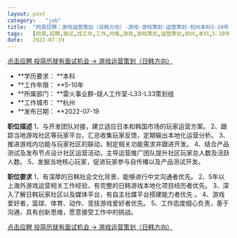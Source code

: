 ```yaml
---
layout:	post
category:	"job"
title:	"网易招聘：游戏运营策划（日韩方向）-游戏-游戏策划-运营策划-杭州本科5-10年"
tags:	[网易,招聘,面试,找工作,工作,内推,游戏,游戏策划,运营策划,杭州,本科,5-10年]
date:	2022-07-19
---
```


[点击应聘 投简历就有面试机会 -> 游戏运营策划（日韩方向）](http://mobile.bole.netease.com/bole/boleDetail?id=41658&employeeId=346f03c3cda5f04c&key=all)



- **学历要求： **本科
- **工作年限： **5-10年
- **所属部门： **雷火事业群-燧人工作室-L33-L33策划组
- **工作城市： **杭州
- **发布日期： **2022-07-19



**职位描述**
1、与开发团队对接，建立适应日本和韩国市场的玩家运营方案。
2、跟踪当地游戏社区等玩家平台，汇总收集玩家反馈，定期输出本地化运营分析。
3、推进游戏内功能与玩家社区的联动，制定相关功能需求并跟进开发。 
4、结合产品测试及发布节点设计社区运营活动，主导运营推广团队提升社区玩家总人数及活跃人数。
5、发掘当地核心玩家，促进玩家参与自传播以及产品测试开发。



**职位要求**
1、有深厚的日韩社会文化背景，能够进行中文沟通者优先。
2、5年以上海外游戏运营相关工作经验，有完整的日韩游戏本地化项目经历者优先。
3、深入了解日韩玩家社区以及媒体平台，有自主社媒平台搭建能力者优先 。
4、游戏爱好者，篮球、体育、动作、竞技游戏爱好者优先。
5、工作态度细心负责，善于沟通，具有创新思维，愿意接受工作中的挑战。



[点击应聘 投简历就有面试机会 -> 游戏运营策划（日韩方向）](http://mobile.bole.netease.com/bole/boleDetail?id=41658&employeeId=346f03c3cda5f04c&key=all)